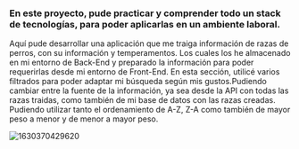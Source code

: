 ### En este proyecto, pude practicar y comprender todo un stack de tecnologías, para poder aplicarlas en un ambiente laboral.
Aquí pude desarrollar una aplicación que me traiga información de razas de perros, con su información y temperamentos. Los cuales los he almacenado en mi entorno de Back-End y preparado la información para poder requerirlas desde mi entorno de Front-End. En esta sección, utilicé varios filtrados para poder adaptar mi búsqueda según mis gustos.Pudiendo cambiar entre la fuente de la información, ya sea desde la API con todas las razas traidas, como también de mi base de datos con las razas creadas. Pudiendo utilizar tanto el ordenamiento de A-Z, Z-A como también de mayor peso a menor y de menor a mayor peso.

![1630370429620](https://user-images.githubusercontent.com/73850740/133548868-99f9ca8b-6bcf-4f90-b8b4-aa119054573c.jpg)


